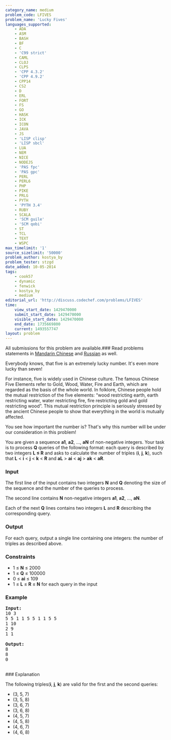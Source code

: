 ```yaml
---
category_name: medium
problem_code: LFIVES
problem_name: 'Lucky Fives'
languages_supported:
    - ADA
    - ASM
    - BASH
    - BF
    - C
    - 'C99 strict'
    - CAML
    - CLOJ
    - CLPS
    - 'CPP 4.3.2'
    - 'CPP 4.9.2'
    - CPP14
    - CS2
    - D
    - ERL
    - FORT
    - FS
    - GO
    - HASK
    - ICK
    - ICON
    - JAVA
    - JS
    - 'LISP clisp'
    - 'LISP sbcl'
    - LUA
    - NEM
    - NICE
    - NODEJS
    - 'PAS fpc'
    - 'PAS gpc'
    - PERL
    - PERL6
    - PHP
    - PIKE
    - PRLG
    - PYTH
    - 'PYTH 3.4'
    - RUBY
    - SCALA
    - 'SCM guile'
    - 'SCM qobi'
    - ST
    - TCL
    - TEXT
    - WSPC
max_timelimit: '1'
source_sizelimit: '50000'
problem_author: kostya_by
problem_tester: stzgd
date_added: 10-05-2014
tags:
    - cook57
    - dynamic
    - fenwick
    - kostya_by
    - medium
editorial_url: 'http://discuss.codechef.com/problems/LFIVES'
time:
    view_start_date: 1429470000
    submit_start_date: 1429470000
    visible_start_date: 1429470000
    end_date: 1735669800
    current: 1493557747
layout: problem
---
```

All submissions for this problem are available.###  Read problems statements in [Mandarin Chinese](http://www.codechef.com/download/translated/COOK57/mandarin/LFIVES.pdf) and [Russian](http://www.codechef.com/download/translated/COOK57/russian/LFIVES.pdf) as well.

Everybody knows, that five is an extremely lucky number. It's even more lucky than seven!

For instance, five is widely used in Chinese culture. The famous Chinese Five Elements refer to Gold, Wood, Water, Fire and Earth, which are regarded as the basis of the whole world. In folklore, Chinese people hold the mutual restriction of the five elements: “wood restricting earth, earth restricting water, water restricting fire, fire restricting gold and gold restricting wood”. This mutual restriction principle is seriously stressed by the ancient Chinese people to show that everything in the world is mutually affected.

You see how important the number is? That's why this number will be under our consideration in this problem!

You are given a sequence **a1**, **a2**, ..., **aN** of non-negative integers. Your task is to process **Q** queries of the following format: each query is described by two integers **L ≤ R** and asks to calculate the number of triples (**i**, **j**, **k**), such that **L** < **i** < **j** < **k** < **R** and **aL** > **ai** < **aj** > **ak** < **aR**.

### Input

The first line of the input contains two integers **N** and **Q** denoting the size of the sequence and the number of the queries to process.

The second line contains **N** non-negative integers **a1**, **a2**, ..., **aN**.

Each of the next **Q** lines contains two integers **L** and **R** describing the corresponding query.

### Output

For each query, output a single line containing one integers: the number of triples as described above.

### Constraints

- 1 ≤ **N** ≤ 2000
- 1 ≤ **Q** ≤ 100000
- 0 ≤ **ai** ≤ 109
- 1 ≤ **L** ≤ **R** ≤ **N** for each query in the input

### Example

<pre><b>Input:</b>
10 3
5 5 1 1 5 5 1 1 5 5
1 10
2 9
1 1

<b>Output:</b>
8
8
0

</pre>### Explanation

 The following triples(**i**, **j**, **k**) are valid for the first and the second queries:

- (3, 5, 7)
- (3, 5, 8)
- (3, 6, 7)
- (3, 6, 8)
- (4, 5, 7)
- (4, 5, 8)
- (4, 6, 7)
- (4, 6, 8)
